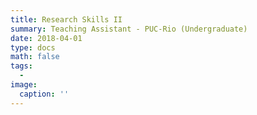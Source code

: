 ```yaml
---
title: Research Skills II 
summary: Teaching Assistant - PUC-Rio (Undergraduate)
date: 2018-04-01
type: docs
math: false
tags:
  - 
image:
  caption: ''
---
```





